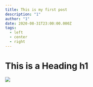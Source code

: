 ```yaml
---
title: This is my first post
description: "1"
author: "1"
date: 2020-08-31T23:00:00.000Z
tags:
  - left
  - center
  - right
---
```

# This is a Heading h1

![](/static/img/1.jpg)